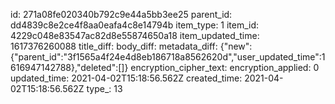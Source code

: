 id: 271a08fe020340b792c9e44a5bb3ee25
parent_id: dd4839c8e2ce4f8aa0eafa4c8e14794b
item_type: 1
item_id: 4229c048e83547ac82d8e55874650a18
item_updated_time: 1617376260088
title_diff: 
body_diff: 
metadata_diff: {"new":{"parent_id":"3f1565a4f24e4d8eb186718a8562620d","user_updated_time":1616947142788},"deleted":[]}
encryption_cipher_text: 
encryption_applied: 0
updated_time: 2021-04-02T15:18:56.562Z
created_time: 2021-04-02T15:18:56.562Z
type_: 13